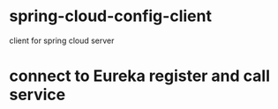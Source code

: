 # spring-cloud-config-client
client for spring cloud server
# connect to Eureka register and call service
